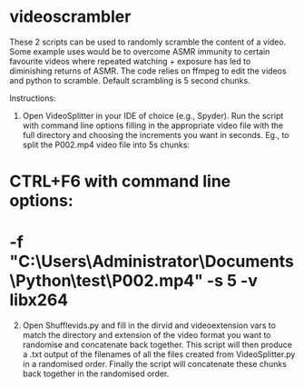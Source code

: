 # videoscrambler

These 2 scripts can be used to randomly scramble the content of a video. Some example uses would be to overcome ASMR immunity to certain favourite videos where repeated watching + exposure has led to diminishing returns of ASMR. The code relies on ffmpeg to edit the videos and python to scramble. Default scrambling is 5 second chunks.

Instructions:

1) Open VideoSplitter in your IDE of choice (e.g., Spyder). Run the script with command line options filling in the appropriate video file with the full directory and choosing the increments you want in seconds. Eg., to split the P002.mp4 video file into 5s chunks:

# CTRL+F6 with command line options:
# -f "C:\Users\Administrator\Documents\Python\test\P002.mp4" -s 5 -v libx264 

2) Open Shufflevids.py and fill in the dirvid and videoextension vars to match the directory and extension of the video format you want to randomise and concatenate back together. This script will then produce a .txt output of the filenames of all the files created from VideoSplitter.py in a randomised order. Finally the script will concatenate these chunks back together in the randomised order.
